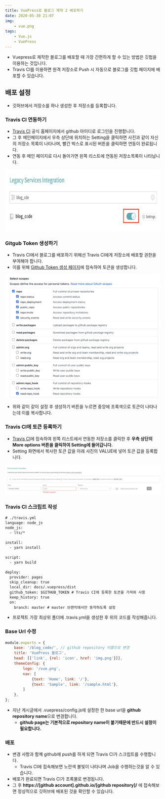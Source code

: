 ```yaml
---
title: VuePress로 블로그 제작 2 배포하기
date: 2020-05-30 21:07
img: 
    - vue.png
tags: 
    - Vue.js
    - VuePress
---
```

- Vuepress로 제작한 블로그를 배포할 때 가장 간편하게 할 수 있는 방법은 깃헙을 이용하는 것입니다.
- Travis CI를 이용하면 원격 저장소로 Push 시 자동으로 블로그를 깃헙 페이지에 배포할 수 있습니다.

## 배포 설정
- 깃허브에서 저장소를 하나 생성한 후 저장소를 등록합니다.

### Travis CI 연동하기
- [Travis CI](https://travis-ci.org/) 공식 홈페이지에서 github 아이디로 로그인을 진행합니다.
- 그 후 메인페이지에서 우측 상단에 위치하는 Setting을 클릭하면 사진과 같이 자신의 저장소 목록이 나타나며, 빨간 박스로 표시된 버튼을 클릭하면 연동이 완료됩니다.
- 연동 후 메인 페이지로 다시 돌아가면 왼쪽 리스트에 연동된 저장소목록이 나타납니다.

<img src="./travisRepo.png" width="600" height="200"/>

### Gitgub Token 생성하기
- Travis CI에서 블로그를 배포하기 위해선 Travis CI에게 저장소에 배포할 권한을 부여해야 합니다.
- 이를 위해 [Github Token 생성 페이지](https://github.com/settings/tokens/new)에 접속하여 토큰을 생성합니다.

<img src="./githubToken.png" width="500" height="400"/>

- 위와 같이 같이 설정 후 생성하기 버튼을 누르면 중앙에 초록색으로 토큰이 나타나는데 이를 복사합니다.

### Travis CI에 토큰 등록하기
- [Travis CI](https://travis-ci.org/)에 접속하여 왼쪽 리스트에서 연동한 저장소를 클릭한 후 **우측 상단의 More options 버튼을 클릭하여 Setting에 들어갑니다.**
- Setting 화면에서 복사한 토큰 값을 아래 사진의 VALUE에 넣어 토큰 값을 등록합니다.

<img src="./tokenRegister.png"/>  

### Travis CI 스크립트 작성
```shell script
# ./travis.yml
language: node_js
node_js:
  - lts/*

install:
  - yarn install

script:
  - yarn build

deploy:
  provider: pages
  skip_cleanup: true
  local_dir: docs/.vuepress/dist
  github_token: $GITHUB_TOKEN # Travis CI에 등록한 토큰을 가져와 사용
  keep_history: true
  on:
    branch: master # master 브랜치에서만 동작하도록 설정
```
- 프로젝트 가장 최상위 폴더에 .travis.yml을 생성한 후 위의 코드를 작성해줍니다.

### Base Url 수정
```js
module.exports = {
    base: '/blog_code/', // github repository 이름으로 변경
    title: 'VuePress 블로그',
    head: [['link', {rel: 'icon', href: 'img.png'}]],
    themeConfig: {
        logo: '/vue.png',
        nav: [
            {text: 'Home', link: '/'},
            {text: 'Sample', link: '/sample.html'},
        ]
    },
};
```
- 지난 게시글에서 .vuepress/config.js에 설정한 한 base url을 **github repository name**으로 변경합니다.
    - **github page는 기본적으로 repository name이 붙기때문에 반드시 설정이 필요합니다.**

### 배포
- 변경 사항과 함꼐 github에 push를 하게 되면 Travis CI가 스크립트를 수행합니다. 
    - Travis CI에 접속해보면 노란색 불빛이 나타나며 Job을 수행하는것을 알 수 있습니다.
- 배포가 완료되면 Travis CI가 초록불로 변경됩니다.
- 그 후 **https://\[github account].github.io/\[github repository]/** 에 접속해보면 정상적으로 깃허브에 배포된 것을 확인할 수 있습니다.
